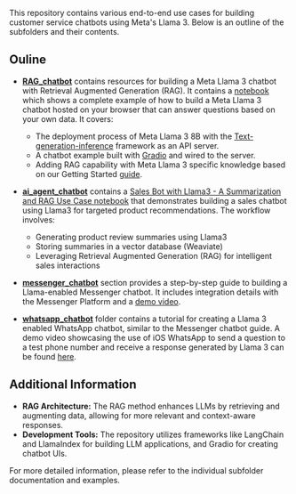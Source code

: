 This repository contains various end-to-end use cases for building customer service chatbots using Meta's Llama 3. Below is an outline of the subfolders and their contents.

## Ouline

- **[RAG_chatbot](https://github.com/meta-llama/llama-cookbook/tree/main/end-to-end-use-cases/customerservice_chatbots/RAG_chatbot)**
  contains resources for building a Meta Llama 3 chatbot with Retrieval Augmented Generation (RAG). It contains a [notebook](https://github.com/meta-llama/llama-cookbook/blob/main/end-to-end-use-cases/customerservice_chatbots/RAG_chatbot/RAG_Chatbot_Example.ipynb) which shows a complete example of how to build a Meta Llama 3 chatbot hosted on your browser that can answer questions based on your own data. It covers:
    - The deployment process of Meta Llama 3 8B with the [Text-generation-inference](https://github.com/huggingface/text-generation-inference) framework as an API server.
    - A chatbot example built with [Gradio](https://github.com/gradio-app/gradio) and wired to the server.
    - Adding RAG capability with Meta Llama 3 specific knowledge based on our Getting Started [guide](https://ai.meta.com/llama/get-started/).

- **[ai_agent_chatbot](https://github.com/meta-llama/llama-cookbook/tree/main/end-to-end-use-cases/customerservice_chatbots/ai_agent_chatbot)** contains a 
  [Sales Bot with Llama3 - A Summarization and RAG Use Case notebook](https://github.com/meta-llama/llama-cookbook/blob/main/end-to-end-use-cases/customerservice_chatbots/ai_agent_chatbot/SalesBot.ipynb) that demonstrates building a sales chatbot using Llama3 for targeted product recommendations. The workflow involves:
    * Generating product review summaries using Llama3
    * Storing summaries in a vector database (Weaviate)
    * Leveraging Retrieval Augmented Generation (RAG) for intelligent sales interactions


- **[messenger_chatbot](https://github.com/meta-llama/llama-cookbook/tree/main/end-to-end-use-cases/customerservice_chatbots/messenger_chatbot)** section provides a step-by-step guide to building a Llama-enabled Messenger chatbot. It includes integration details with the Messenger Platform and a [demo video](https://drive.google.com/file/d/1B4ijFH4X3jEHZfkGdTPmdsgpUes_RNud/view).

- **[whatsapp_chatbot](https://github.com/Monireh2/llama-recipes/tree/main/end-to-end-use-cases/customerservice_chatbots/whatsapp_chatbot)** folder contains a tutorial for creating a Llama 3 enabled WhatsApp chatbot, similar to the Messenger chatbot guide. A demo video showcasing the use of iOS WhatsApp to send a question to a test phone number and receive a response generated by Llama 3 can be found [here](https://drive.google.com/file/d/1fZDaOsvyE1yrNGETV-e0SvL14BYeAI6R/view).

## Additional Information

- **RAG Architecture:** The RAG method enhances LLMs by retrieving and augmenting data, allowing for more relevant and context-aware responses.
- **Development Tools:** The repository utilizes frameworks like LangChain and LlamaIndex for building LLM applications, and Gradio for creating chatbot UIs.

For more detailed information, please refer to the individual subfolder documentation and examples.
